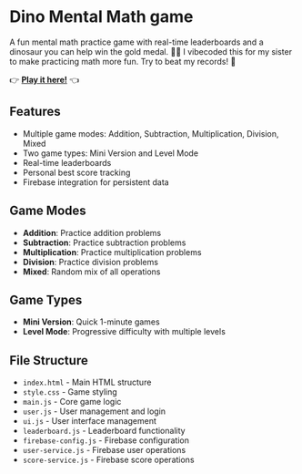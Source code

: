 # Dino Mental Math game

A fun mental math practice game with real-time leaderboards and a dinosaur you can help win the gold medal. 🦖✨
I vibecoded this for my sister to make practicing math more fun. Try to beat my records! 🥇

👉 **[Play it here!](https://dino-math-game.web.app/)** 👈

## Features

- Multiple game modes: Addition, Subtraction, Multiplication, Division, Mixed
- Two game types: Mini Version and Level Mode
- Real-time leaderboards
- Personal best score tracking
- Firebase integration for persistent data

## Game Modes

- **Addition**: Practice addition problems
- **Subtraction**: Practice subtraction problems  
- **Multiplication**: Practice multiplication problems
- **Division**: Practice division problems
- **Mixed**: Random mix of all operations

## Game Types

- **Mini Version**: Quick 1-minute games
- **Level Mode**: Progressive difficulty with multiple levels


## File Structure

- `index.html` - Main HTML structure
- `style.css` - Game styling
- `main.js` - Core game logic
- `user.js` - User management and login
- `ui.js` - User interface management
- `leaderboard.js` - Leaderboard functionality
- `firebase-config.js` - Firebase configuration
- `user-service.js` - Firebase user operations
- `score-service.js` - Firebase score operations
